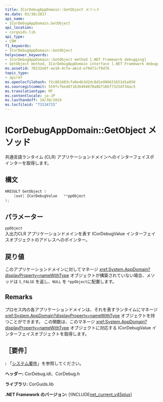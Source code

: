 ```yaml
---
title: ICorDebugAppDomain::GetObject メソッド
ms.date: 03/30/2017
api_name:
- ICorDebugAppDomain.GetObject
api_location:
- corguids.lib
api_type:
- COM
f1_keywords:
- ICorDebugAppDomain::GetObject
helpviewer_keywords:
- ICorDebugAppDomain::GetObject method [.NET Framework debugging]
- GetObject method, ICorDebugAppDomain interface [.NET Framework debugging]
ms.assetid: 78232e6f-ae18-4cfa-a6cd-e79471cf9d76
topic_type:
- apiref
ms.openlocfilehash: f2c881603cfa0e4b3d2dc8d1e996631b51d1e850
ms.sourcegitcommit: 559fcfbe4871636494870a8b716bf7325df34ac5
ms.translationtype: MT
ms.contentlocale: ja-JP
ms.lasthandoff: 10/30/2019
ms.locfileid: "73134715"
---
```

# <a name="icordebugappdomaingetobject-method"></a>ICorDebugAppDomain::GetObject メソッド
共通言語ランタイム (CLR) アプリケーションドメインへのインターフェイスポインターを取得します。  
  
## <a name="syntax"></a>構文  
  
```cpp  
HRESULT GetObject (  
    [out] ICorDebugValue   **ppObject  
);  
```  
  
## <a name="parameters"></a>パラメーター  
 `ppObject`  
 入出力CLR アプリケーションドメインを表す ICorDebugValue インターフェイスオブジェクトのアドレスへのポインター。  
  
## <a name="return-value"></a>戻り値  
 このアプリケーションドメインに対してマネージ <xref:System.AppDomain?displayProperty=nameWithType> オブジェクトが構築されていない場合、メソッドは `S_FALSE` を返し、`NULL` を `*ppObject`に配置します。  
  
## <a name="remarks"></a>Remarks  
 プロセス内の各アプリケーションドメインは、それを表すランタイムにマネージ <xref:System.AppDomain?displayProperty=nameWithType> オブジェクトを持つことができます。 この関数は、このマネージ <xref:System.AppDomain?displayProperty=nameWithType> オブジェクトに対応する ICorDebugValue インターフェイスオブジェクトを取得します。  
  
## <a name="requirements"></a>［要件］  
 **:** 「[システム要件](../../../../docs/framework/get-started/system-requirements.md)」を参照してください。  
  
 **ヘッダー:** CorDebug.idl、CorDebug.h  
  
 **ライブラリ:** CorGuids.lib  
  
 **.NET Framework のバージョン:** [!INCLUDE[net_current_v45plus](../../../../includes/net-current-v45plus-md.md)]

